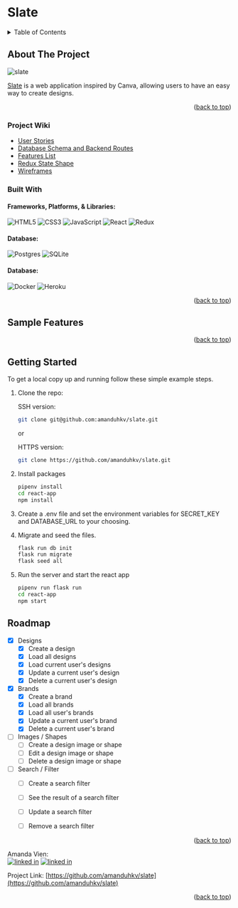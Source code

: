 # Slate

<!-- TABLE OF CONTENTS -->
<details>
  <summary>Table of Contents</summary>
  <ol>
    <li>
      <a href="#about-the-project">About The Project</a>
      <ul>
        <li><a href="#project-wiki">Project Wiki</a></li>
        <li><a href="#built-with">Built With</a></li>
      </ul>
    </li>
    <li>
      <a href="#sample-features">Sample Features</a>
    </li>
    <li>
      <a href="#getting-started">Getting Started</a>
    </li>
    <li><a href="#roadmap">Roadmap</a></li>
  </ol>
</details>

<!-- ABOUT THE PROJECT -->
## About The Project
![slate](https://user-images.githubusercontent.com/105696861/200223816-6747bd49-24f9-4dd9-a563-e13a102ff674.png)


[Slate](https://slate-canva.herokuapp.com/) is a web application inspired by Canva, allowing users to have an easy way to create designs.

<p align="right">(<a href="#readme-top">back to top</a>)</p>

### Project Wiki
* [User Stories](https://github.com/amanduhkv/slate/wiki/User-Stories)
* [Database Schema and Backend Routes](https://github.com/amanduhkv/slate/wiki/Database-Schema-and-Backend-Routes)
* [Features List](https://github.com/amanduhkv/slate/wiki/Features-List)
* [Redux State Shape](https://github.com/amanduhkv/Squeal/wiki/Redux-Store-Shape)
* [Wireframes](https://github.com/amanduhkv/slate/wiki/Wireframes)



### Built With
#### Frameworks, Platforms, & Libraries:
![HTML5](https://img.shields.io/badge/html5-%23E34F26.svg?style=for-the-badge&logo=html5&logoColor=white)
![CSS3](https://img.shields.io/badge/css3-%231572B6.svg?style=for-the-badge&logo=css3&logoColor=white)
![JavaScript](https://img.shields.io/badge/javascript-%23323330.svg?style=for-the-badge&logo=javascript&logoColor=%23F7DF1E)
![React](https://img.shields.io/badge/react-%2320232a.svg?style=for-the-badge&logo=react&logoColor=%2361DAFB)
![Redux](https://img.shields.io/badge/redux-%23593d88.svg?style=for-the-badge&logo=redux&logoColor=white)

#### Database:
![Postgres](https://img.shields.io/badge/postgres-%23316192.svg?style=for-the-badge&logo=postgresql&logoColor=white)
![SQLite](https://img.shields.io/badge/sqlite-%2307405e.svg?style=for-the-badge&logo=sqlite&logoColor=white)

#### Database:
![Docker](https://img.shields.io/badge/docker-%230db7ed.svg?style=for-the-badge&logo=docker&logoColor=white)
![Heroku](https://img.shields.io/badge/heroku-%23430098.svg?style=for-the-badge&logo=heroku&logoColor=white)

<p align="right">(<a href="#readme-top">back to top</a>)</p>

<!-- SAMPLE FEATURES -->
## Sample Features



<p align="right">(<a href="#readme-top">back to top</a>)</p>

<!-- GETTING STARTED -->
## Getting Started

To get a local copy up and running follow these simple example steps.

1. Clone the repo:

    SSH version:
    ```sh
    git clone git@github.com:amanduhkv/slate.git
    ```
    or

    HTTPS version:
    ```sh
    git clone https://github.com/amanduhkv/slate.git
    ```

2. Install packages
    ```sh
    pipenv install
    cd react-app
    npm install
    ```
3. Create a .env file and set the environment variables for SECRET_KEY and DATABASE_URL to your choosing.

4. Migrate and seed the files.
    ```sh
    flask run db init
    flask run migrate
    flask seed all
    ```
5. Run the server and start the react app
    ```sh
    pipenv run flask run
    cd react-app
    npm start
    ```

<!-- ROADMAP -->
## Roadmap

- [x] Designs
    - [x] Create a design
    - [x] Load all designs
    - [x] Load current user's designs
    - [x] Update a current user's design
    - [x] Delete a current user's design
- [x] Brands
    - [x] Create a brand
    - [x] Load all brands
    - [x] Load all user's brands
    - [x] Update a current user's brand
    - [x] Delete a current user's brand
    
- [ ] Images / Shapes
    - [ ] Create a design image or shape
    - [ ] Edit a design image or shape
    - [ ] Delete a design image or shape
   
- [ ] Search / Filter
    - [ ] Create a search filter
    - [ ] See the result of a search filter
    - [ ] Update a search filter
    - [ ] Remove a search filter


<p align="right">(<a href="#readme-top">back to top</a>)</p>


<!-- CONTACT -->

Amanda Vien:
<br>
[![linked in][linkedin-icon]][linkedin-url-amanda]
[![linked in][github-icon]][github-url-amanda]
<br>


Project Link: [https://github.com/amanduhkv/slate](https://github.com/amanduhkv/slate)

<p align="right">(<a href="#readme-top">back to top</a>)</p>



<!-- MARKDOWN LINKS & IMAGES -->
[linkedin-icon]: https://skillicons.dev/icons?i=linkedin
[github-icon]: https://skillicons.dev/icons?i=github
[linkedin-url-amanda]: https://www.linkedin.com/in/amandakvien/
[linkedin-url-brandon]: https://www.linkedin.com/in/brandon-tasaki/
[linkedin-url-jae]: https://www.linkedin.com/in/jae-hwang-71654490/
[linkedin-url-michael]: https://linkedin.com/in/michael-h-jung/
[github-url-amanda]: https://github.com/amanduhkv
[github-url-brandon]: https://github.com/MacFlyOSX
[github-url-jae]: https://github.com/jaeyoungh1
[github-url-michael]: https://github.com/michaelhjung
[React.js]: https://img.shields.io/badge/React-20232A?style=for-the-badge&logo=react&logoColor=61DAFB
[React-url]: https://reactjs.org/

